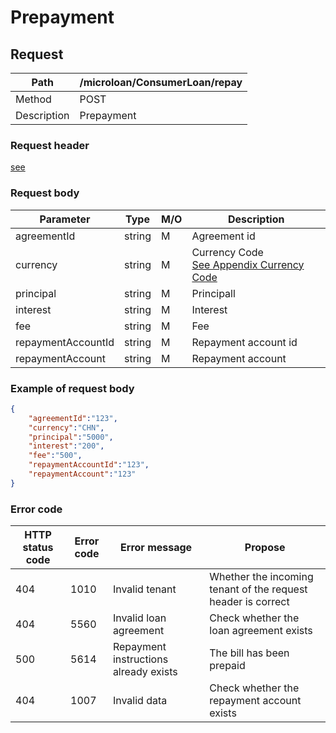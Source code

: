 # Prepayment

## Request

| Path        | /microloan/ConsumerLoan/repay |
| ----------- | ----------------------------- |
| Method      | POST                          |
| Description | Prepayment                    |

### Request header

[see](../../header.md)

### Request body

| Parameter          | Type   | M/O  | Description                                                  |
| ------------------ | ------ | ---- | ------------------------------------------------------------ |
| agreementId        | string | M    | Agreement id                                                 |
| currency           | string | M    | Currency Code<br />[See Appendix Currency Code](../../appendices/currency_code.md) |
| principal          | string | M    | Principall                                                   |
| interest           | string | M    | Interest                                                     |
| fee                | string | M    | Fee                                                          |
| repaymentAccountId | string | M    | Repayment account id                                         |
| repaymentAccount   | string | M    | Repayment account                                            |

### Example of request body

```json
{
    "agreementId":"123",
    "currency":"CHN",
    "principal":"5000",
    "interest":"200",
    "fee":"500",
    "repaymentAccountId":"123",
    "repaymentAccount":"123"
}
```

### Error code

| HTTP status code | Error code | Error message                         | Propose                                                      |
| ---------------- | ---------- | ------------------------------------- | ------------------------------------------------------------ |
| 404              | 1010       | Invalid tenant                        | Whether the incoming tenant of the request header is correct |
| 404              | 5560       | Invalid loan agreement                | Check whether the loan agreement exists                      |
| 500              | 5614       | Repayment instructions already exists | The bill has been prepaid                                    |
| 404              | 1007       | Invalid data                          | Check whether the repayment account exists                   |